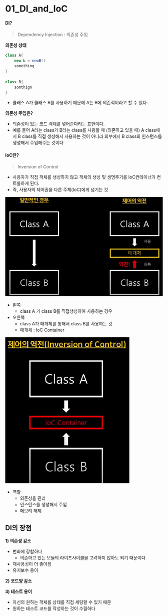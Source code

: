 # 01_DI_and_IoC

#### DI?

> Dependency Injection : 의존성 주입

**의존성 상태**

```java
class A{
	new b = newB()
	something
}

class B{
	somthign	
}
```

- 클래스 A가 클래스 B를 사용하기 때문에 A는 B에 의존적이라고 할 수 있다.



**의존성 주입은?**

- 의존성이 있는 코드 객체를 넣어준다라는 표현이다.
- 예를 들어 A라는 class가 B라는 class를 사용할 때 (의존하고 있을 때) A class에서 B class를 직접 생성해서 사용하는 것이 아니라 외부에서 B class의 인스턴스를 생성해서 주입해주는 것이다



#### IoC란?

> Inversion of Control

- 사용자가 직접 객체를 생성하지 않고 객체의 생성 및 생명주기를 IoC컨테이너가 컨트롤하게 된다. 
- 즉, 사용자의 제어권을 다른 주체(IoC)에게 넘기는 것

![image-20230201175124990](./01_DI_and_IoC.assets/image-20230201175124990.png)

- 왼쪽
  - class A 가 class B를 직접생성하여 사용하는 경우
- 오른쪽
  - class A가 매개체를 통해서 class B를 사용하는 것
  - 매개체 : IoC Container

![image-20230201175435469](./01_DI_and_IoC.assets/image-20230201175435469.png)

- 역할
  - 의존성을 관리
  - 인스턴스를 생성해서 주입
  - 메모리 해제



## DI의 장점

**1) 의존성 감소**

- 변화에 강함하다 
  - 의존하고 있는 모듈의 라이프사이클을 고려하지 않아도 되기 때문이다.
- 재사용성이 더 좋아짐
- 유지보수 용이

**2) 코드양 감소**

**3) 테스트 용이**

- 자신의 원하는 객체를 상태를 직접 세팅할 수 있기 때문
- 원하는 테스트 코드를 작성하는 것이 수월하다




